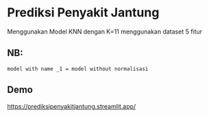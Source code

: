# Prediksi Penyakit Jantung
Menggunakan Model KNN dengan K=11 menggunakan dataset 5 fitur
## NB: 
    model with name _1 = model without normalisasi
## Demo
https://prediksipenyakitjantung.streamlit.app/